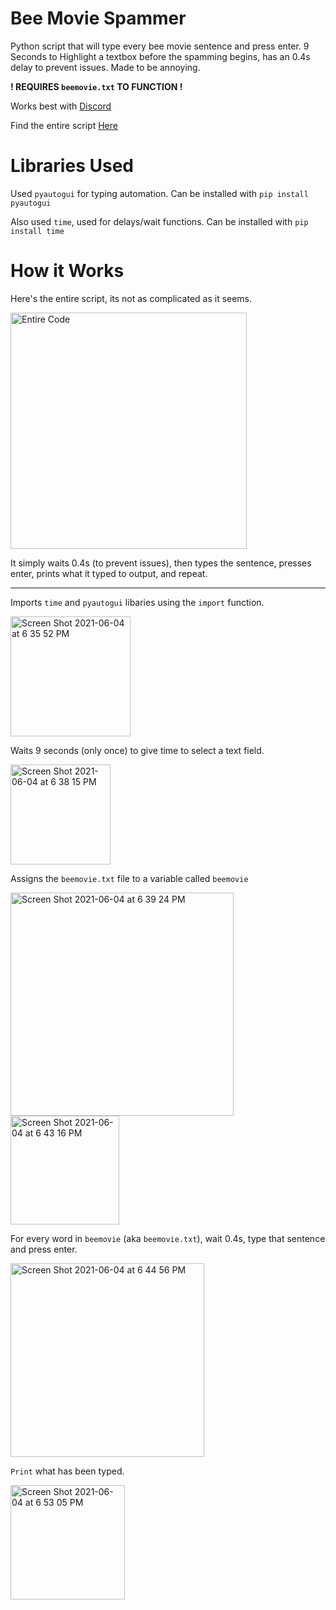 # Bee Movie Spammer
Python script that will type every bee movie sentence and press enter. 9 Seconds to Highlight a textbox before the spamming begins, has an 0.4s delay to prevent issues. Made to be annoying. 

**! REQUIRES `beemovie.txt` TO FUNCTION !**

Works best with [Discord](https://discord.gg/)

Find the entire script [Here](https://gist.githubusercontent.com/MattIPv4/045239bc27b16b2bcf7a3a9a4648c08a/raw/2411e31293a35f3e565f61e7490a806d4720ea7e/bee%2520movie%2520script)

# Libraries Used

Used `pyautogui` for typing automation. Can be installed with `pip install pyautogui`

Also used `time`, used for delays/wait functions. Can be installed with `pip install time`


# How it Works


Here's the entire script, its not as complicated as it seems.


<img width="378" alt="Entire Code" src="https://user-images.githubusercontent.com/75379747/120868859-fb637c00-c562-11eb-958a-1342e57a9c7d.png">

It simply waits 0.4s (to prevent issues), then types the sentence, presses enter, prints what it typed to output, and repeat.

***

Imports `time` and `pyautogui` libaries using the `import` function.

<img width="192" alt="Screen Shot 2021-06-04 at 6 35 52 PM" src="https://user-images.githubusercontent.com/75379747/120869177-d6bbd400-c563-11eb-8678-7f04b15b20ed.png">


Waits 9 seconds (only once) to give time to select a text field.

<img width="160" alt="Screen Shot 2021-06-04 at 6 38 15 PM" src="https://user-images.githubusercontent.com/75379747/120869265-08349f80-c564-11eb-921a-1415c478b1b4.png">

Assigns the `beemovie.txt` file to a variable called `beemovie`

<img width="357" alt="Screen Shot 2021-06-04 at 6 39 24 PM" src="https://user-images.githubusercontent.com/75379747/120869393-63ff2880-c564-11eb-8389-81133b202b41.png">
<img width="174" alt="Screen Shot 2021-06-04 at 6 43 16 PM" src="https://user-images.githubusercontent.com/75379747/120869565-bb9d9400-c564-11eb-8d18-699ca7ed9461.png">

For every word in `beemovie` (aka `beemovie.txt`), wait 0.4s, type that sentence and press enter.

<img width="310" alt="Screen Shot 2021-06-04 at 6 44 56 PM" src="https://user-images.githubusercontent.com/75379747/120869752-22bb4880-c565-11eb-83db-0e80a5ff4c5d.png">

`Print` what has been typed.

<img width="183" alt="Screen Shot 2021-06-04 at 6 53 05 PM" src="https://user-images.githubusercontent.com/75379747/120870130-197eab80-c566-11eb-8ee1-a2972655ffcf.png">



